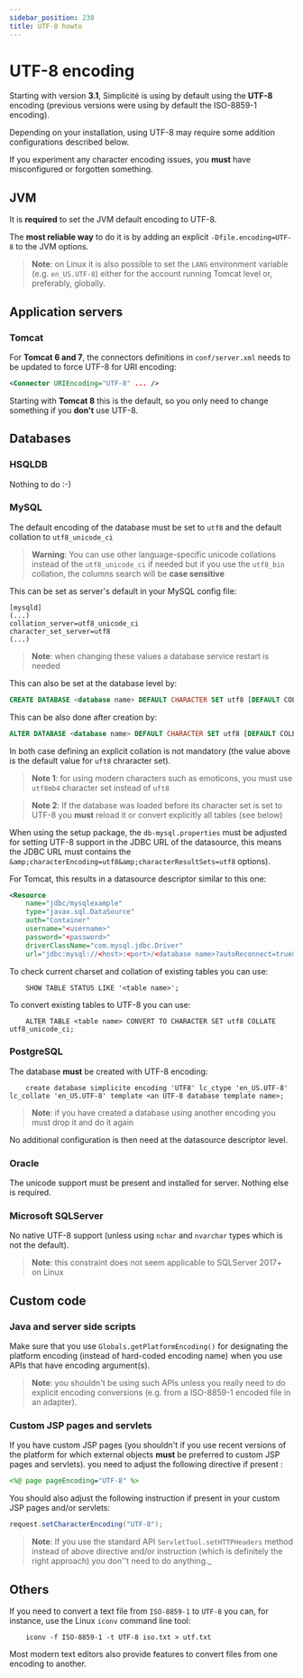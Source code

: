 ```yaml
---
sidebar_position: 230
title: UTF-8 howto
---
```


UTF-8 encoding
==============

Starting with version **3.1**, Simplicité is using by default using the **UTF-8** encoding (previous versions were using by default the ISO-8859-1 encoding).

Depending on your installation, using UTF-8 may require some addition configurations described below.

If you experiment any character encoding issues, you **must** have misconfigured or forgotten something.

JVM
---

It is **required** to set the JVM default encoding to UTF-8.

The **most reliable way** to do it is by adding an explicit `-Dfile.encoding=UTF-8` to the JVM options.

> **Note**: on Linux it is also possible to set the `LANG` environment variable (e.g. `en_US.UTF-8`) either for the account running Tomcat level or, preferably, globally.

Application servers
-------------------

### Tomcat

For **Tomcat 6 and 7**, the connectors definitions in `conf/server.xml` needs to be updated to force UTF-8 for URI encoding:

```xml
<Connector URIEncoding="UTF-8" ... />
```

Starting with **Tomcat 8** this is the default, so you only need to change something if you **don't** use UTF-8.

<!-- 
### WildFly

**TO BE COMPLETED**
-->

Databases
---------

### HSQLDB

Nothing to do :-)

### MySQL

The default encoding of the database must be set to `utf8` and the default collation to `utf8_unicode_ci` 

> **Warning**: You can use other language-specific unicode collations instead of the `utf8_unicode_ci` if needed
> but if you use the `utf8_bin` collation, the columns search will be **case sensitive**

This can be set as server's default in your MySQL config file:

```
[mysqld]
(...)
collation_server=utf8_unicode_ci
character_set_server=utf8
(...)
```

> **Note**: when changing these values a database service restart is needed

This can also be set at the database level by:
```sql
CREATE DATABASE <database name> DEFAULT CHARACTER SET utf8 [DEFAULT COLLATE utf8_unicode_ci];
```
This can be also done after creation by:
```sql
ALTER DATABASE <database name> DEFAULT CHARACTER SET utf8 [DEFAULT COLLATE utf8_unicode_ci];
```
In both case defining an explicit collation is not mandatory (the value above is the default value for `uft8` chraracter set).

> **Note 1**: for using modern characters such as emoticons, you must use `utf8mb4` character set instead of `uft8`

> **Note 2**: If the database was loaded before its character set is set to UTF-8 you **must** reload it or convert explicitly all tables (see below)

When using the setup package, the `db-mysql.properties` must be adjusted for setting UTF-8 support in the JDBC URL of the datasource,
this means the JDBC URL must contains the `&amp;characterEncoding=utf8&amp;characterResultSets=utf8` options).

For Tomcat, this results in a datasource descriptor similar to this one:

```xml
<Resource
	name="jdbc/mysqlexample"
	type="javax.sql.DataSource"
	auth="Container"
	username="<username>"
	password="<password>"
	driverClassName="com.mysql.jdbc.Driver"
	url="jdbc:mysql://<host>:<port>/<database name>?autoReconnect=true&amp;characterEncoding=utf8&amp;characterResultSets=utf8"/>
```

To check current charset and collation of existing tables you can use:
```
	SHOW TABLE STATUS LIKE '<table name>';
```
To convert existing tables to UTF-8 you can use:
```
	ALTER TABLE <table name> CONVERT TO CHARACTER SET utf8 COLLATE utf8_unicode_ci;
```
### PostgreSQL

The database **must** be created with UTF-8 encoding:
```
	create database simplicite encoding 'UTF8' lc_ctype 'en_US.UTF-8' lc_collate 'en_US.UTF-8' template <an UTF-8 database template name>;
```
> **Note**: if you have created a database using another encoding you must drop it and do it again

No additional configuration is then need at the datasource descriptor level.

### Oracle

The unicode support must be present and installed for server. Nothing else is required.

### Microsoft SQLServer

No native UTF-8 support (unless using `nchar` and `nvarchar` types which is not the default).

> **Note**: this constraint does not seem applicable to SQLServer 2017+ on Linux

Custom code
-----------

### Java and server side scripts

Make sure that you use `Globals.getPlatformEncoding()` for designating the platform encoding (instead of hard-coded encoding name)
when you use APIs that have encoding argument(s).

> **Note**: you shouldn't be using such APIs unless you really need to do explicit encoding conversions (e.g. from a ISO-8859-1 encoded file in an adapter).

### Custom JSP pages and servlets

If you have custom JSP pages (you shouldn't if you use recent versions of the platform for which external objects **must** be preferred to custom JSP pages and servlets).
you need to adjust the following directive if present :

```jsp
<%@ page pageEncoding="UTF-8" %>
```

You should also adjust the following instruction if present in your custom JSP pages and/or servlets:

```java
request.setCharacterEncoding("UTF-8");
```

> **Note**: If you use the standard API `ServletTool.setHTTPHeaders` method instead of above directive and/or instruction
> (which is definitely the right approach) you don''t need to do anything._

Others
------

If you need to convert a text file from `ISO-8859-1` to `UTF-8` you can, for instance, use the Linux `iconv` command line tool:
```
	iconv -f ISO-8859-1 -t UTF-8 iso.txt > utf.txt
```
Most modern text editors also provide features to convert files from one encoding to another.